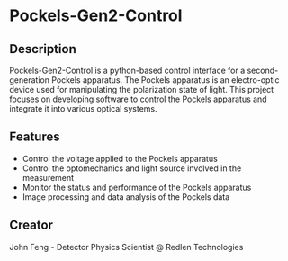 # Pockels-Gen2-Control

## Description
Pockels-Gen2-Control is a python-based control interface for a second-generation Pockels apparatus. The Pockels apparatus is an electro-optic device used for manipulating the polarization state of light. This project focuses on developing software to control the Pockels apparatus and integrate it into various optical systems.

## Features
- Control the voltage applied to the Pockels apparatus
- Control the optomechanics and light source involved in the measurement
- Monitor the status and performance of the Pockels apparatus
- Image processing and data analysis of the Pockels data

## Creator
John Feng - Detector Physics Scientist @ Redlen Technologies